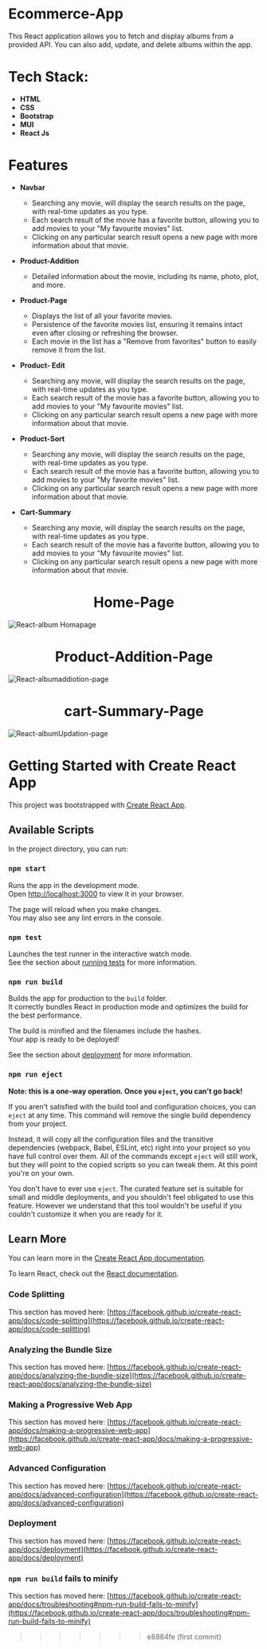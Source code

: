 # Ecommerce-App

This React application allows you to fetch and display albums from a provided API. You can also add, update, and delete albums within the app.


# Tech Stack:
  - **HTML**
  - **CSS**
  - **Bootstrap**
  - **MUI**
  - **React Js**

# Features

- **Navbar**
  - Searching any movie, will display the search results on the page, with real-time updates as you type.
  - Each search result of the movie has a favorite button, allowing you to add movies to your "My favourite movies" list.
  - Clicking on any particular search result opens a new page with more information about that movie.

- **Product-Addition**
  - Detailed information about the movie, including its name, photo, plot, and more.

- **Product-Page**
  - Displays the list of all your favorite movies.
  - Persistence of the favorite movies list, ensuring it remains intact even after closing or refreshing the browser.
  - Each movie in the list has a "Remove from favorites" button to easily remove it from the list.

- **Product-  Edit**
  - Searching any movie, will display the search results on the page, with real-time updates as you type.
  - Each search result of the movie has a favorite button, allowing you to add movies to your "My favourite movies" list.
  - Clicking on any particular search result opens a new page with more information about that movie.

- **Product-Sort**
  - Searching any movie, will display the search results on the page, with real-time updates as you type.
  - Each search result of the movie has a favorite button, allowing you to add movies to your "My favorite movies" list.
  - Clicking on any particular search result opens a new page with more information about that movie.
    
- **Cart-Summary**
  - Searching any movie, will display the search results on the page, with real-time updates as you type.
  - Each search result of the movie has a favorite button, allowing you to add movies to your "My favourite movies" list.
  - Clicking on any particular search result opens a new page with more information about that movie.


<div align="center">
  <h1>Home-Page</h1>
</div>

![React-album Homapage](https://github.com/thirumeniram/React-Album/assets/66516937/eeb3d863-c298-4db6-85d2-52272596f934)

<div align="center">
  <h1>Product-Addition-Page</h1>
</div>

![React-albumaddiotion-page](https://github.com/thirumeniram/React-Album/assets/66516937/0c21dfb1-5915-4391-9a97-9263d9948227)

<div align="center">
  <h1>cart-Summary-Page</h1>
</div>

![React-albumUpdation-page](https://github.com/thirumeniram/React-Album/assets/66516937/9302c816-7559-4346-993f-028239edcff1)

# Getting Started with Create React App

This project was bootstrapped with [Create React App](https://github.com/facebook/create-react-app).

## Available Scripts

In the project directory, you can run:

### `npm start`

Runs the app in the development mode.\
Open [http://localhost:3000](http://localhost:3000) to view it in your browser.

The page will reload when you make changes.\
You may also see any lint errors in the console.

### `npm test`

Launches the test runner in the interactive watch mode.\
See the section about [running tests](https://facebook.github.io/create-react-app/docs/running-tests) for more information.

### `npm run build`

Builds the app for production to the `build` folder.\
It correctly bundles React in production mode and optimizes the build for the best performance.

The build is minified and the filenames include the hashes.\
Your app is ready to be deployed!

See the section about [deployment](https://facebook.github.io/create-react-app/docs/deployment) for more information.

### `npm run eject`

**Note: this is a one-way operation. Once you `eject`, you can't go back!**

If you aren't satisfied with the build tool and configuration choices, you can `eject` at any time. This command will remove the single build dependency from your project.

Instead, it will copy all the configuration files and the transitive dependencies (webpack, Babel, ESLint, etc) right into your project so you have full control over them. All of the commands except `eject` will still work, but they will point to the copied scripts so you can tweak them. At this point you're on your own.

You don't have to ever use `eject`. The curated feature set is suitable for small and middle deployments, and you shouldn't feel obligated to use this feature. However we understand that this tool wouldn't be useful if you couldn't customize it when you are ready for it.

## Learn More

You can learn more in the [Create React App documentation](https://facebook.github.io/create-react-app/docs/getting-started).

To learn React, check out the [React documentation](https://reactjs.org/).

### Code Splitting

This section has moved here: [https://facebook.github.io/create-react-app/docs/code-splitting](https://facebook.github.io/create-react-app/docs/code-splitting)

### Analyzing the Bundle Size

This section has moved here: [https://facebook.github.io/create-react-app/docs/analyzing-the-bundle-size](https://facebook.github.io/create-react-app/docs/analyzing-the-bundle-size)

### Making a Progressive Web App

This section has moved here: [https://facebook.github.io/create-react-app/docs/making-a-progressive-web-app](https://facebook.github.io/create-react-app/docs/making-a-progressive-web-app)

### Advanced Configuration

This section has moved here: [https://facebook.github.io/create-react-app/docs/advanced-configuration](https://facebook.github.io/create-react-app/docs/advanced-configuration)

### Deployment

This section has moved here: [https://facebook.github.io/create-react-app/docs/deployment](https://facebook.github.io/create-react-app/docs/deployment)

### `npm run build` fails to minify

This section has moved here: [https://facebook.github.io/create-react-app/docs/troubleshooting#npm-run-build-fails-to-minify](https://facebook.github.io/create-react-app/docs/troubleshooting#npm-run-build-fails-to-minify)
>>>>>>> e8884fe (first commit)


